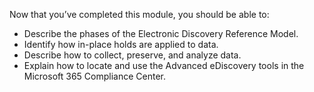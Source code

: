 Now that you’ve completed this module, you should be able to: 
  - Describe the phases of the Electronic Discovery Reference Model.
  - Identify how in-place holds are applied to data.
  - Describe how to collect, preserve, and analyze data.
  - Explain how to locate and use the Advanced eDiscovery tools in the Microsoft 365 Compliance Center.